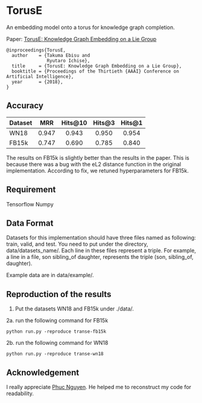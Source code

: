 # TorusE
An embedding model onto a torus for knowledge graph completion.

Paper: [TorusE: Knowledge Graph Embedding on a Lie Group](https://aaai.org/ocs/index.php/AAAI/AAAI18/paper/view/16227)

```
@inproceedings{TorusE,
  author    = {Takuma Ebisu and
               Ryutaro Ichise},
  title     = {TorusE: Knowledge Graph Embedding on a Lie Group},
  booktitle = {Proceedings of the Thirtieth {AAAI} Conference on Artificial Intelligence},
  year      = {2018},
}
```


## Accuracy
Dataset | MRR | Hits@10 | Hits@3 | Hits@1
:--- | :---: | :---: | :---: | :---:
WN18 | 0.947 | 0.943 | 0.950 | 0.954
FB15k | 0.747 | 0.690 | 0.785 | 0.840

The results on FB15k is slightly better than the results in the paper. This is because there was a bug with the eL2 distance function in the original implementation. According to fix, we retuned hyperparameters for FB15k.


## Requirement
Tensorflow
Numpy

## Data Format
Datasets for this implementation should have three files named as following: train, valid, and test.
You need to put under the directory, data/datasets_name/.
Each line in these files represent a triple. For example, a line in a file, son sibling_of daughter, represents the triple (son, sibling_of, daughter).

Example data are in data/example/.

## Reproduction of the results
1. Put the datasets WN18 and FB15k under ./data/.

2a. run the following command for FB15k
```
python run.py -reproduce transe-fb15k
```

2b. run the following command for WN18
```
python run.py -reproduce transe-wn18
```

## Acknowledgement
I really appreciate [Phuc Nguyen](https://github.com/phucty). He helped me to reconstruct my code for readability.
